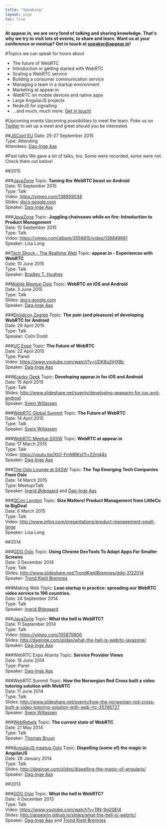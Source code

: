 ```yaml
---
title: "Speaking"
layout: page
toc: true
---
```


**At appear.in, we are very fond of talking and sharing knowledge. That's why we try to visit lots of events, to share and learn. Want us at your conference or meetup? Get in touch at [speaker@appear.in](mailto:speaker@appear.in)!**

#Topics we can speak for hours about

- The future of WebRTC
- Introduction or getting started with WebRTC
- Scaling a WebRTC service
- Building a consumer communication service
- Managing a team in a startup environment
- Marketing at appear.in
- WebRTC on mobile devices and native apps
- Large AngularJS projects
- NodeJS for signalling
- ...and much, much more. [Get in touch!](mailto:speaker@appear.in)

<!--
##Upcoming talks
-->

#Upcoming events
Upcoming possibilities to meet the team. Poke us on [Twitter](https://twitter.com/appear_in) to set up a meet and greet should you be interested.

##[JSConf EU](http://2015.jsconf.eu/)
Date: 25-27 September 2015  
Type: Attending  
Attendees: [Dag-Inge Aas](https://twitter.com/daginge)

#Past talks
We gave a lot of talks, too. Some were recorded, some were not. Check them out below!

##2015

###[JavaZone](http://2015.javazone.no/details.html?talk=1b58cb2c33b9e80f587db53f53d32ffb68caf098c01627f3b104876ffac2d071)
Topic: **Taming the WebRTC beast on Android**  
Date: 10 September 2015  
Type: Talk  
Video: https://vimeo.com/138959038  
Slides: [docs.google.com](http://docs.google.com/presentation/d/11mdPDBVtVqLuCM1MK5AoTyG41fMcCrgIZ0p2kCgTyMY/edit?usp=sharing)  
Speaker: [Dag-Inge Aas](https://twitter.com/daginge)

###[JavaZone](http://2015.javazone.no/details.html?talk=39f48f35f259e6f4df221f145de8cc485613b5698b1c305727bea2245896af95)
Topic: **Juggling chainsaws while on fire: Introduction to Product Management**  
Date: 10 September 2015  
Type: Talk  
Video: https://vimeo.com/album/3556815/video/138849681  
Speaker: Lisa Long

##[Tech Shock - The Realtime Web](http://www.meetup.com/TechShock/events/223009240/)
Topic: **appear.in - Experiences with WebRTC**  
Date: 10 June 2015  
Type: Talk  
Speaker: [Bradley T. Hughes](https://twitter.com/_bradleythughes/)

##[Mobile Meetup Oslo](http://www.meetup.com/Mobile-Meetup-Oslo/events/222155906/)
Topic: **WebRTC on iOS and Android**  
Date: 3 June 2015  
Type: Talk  
Slides: [docs.google.com](https://docs.google.com/presentation/d/1ZRC_WFJK6AE5TO95rEYhlcTa5hxmDV4x1wHTATUNCE0/edit?usp=sharing)  
Speaker: [Dag-Inge Aas](https://twitter.com/daginge)

###[Droidcon Zagreb](http://droidcon.hr/en/sessions/the-pain-and-pleasure-of-developing-webrtc-for-android/)
Topic: **The pain (and pleasure) of developing WebRTC for Android**  
Date: 29 April 2015  
Type: Talk  
Speaker: Colin Dodd 

###[UC Expo](http://www.ucexpo.co.uk/Seminars/Keynote-Theatre/Wednesday-22-April-2015/Panel-The-Future-of-WebRTC)
Topic: **The Future of WebRTC**  
Date: 22 April 2015  
Type: Panel  
Video: https://www.youtube.com/watch?v=UDK8u2jHXBc  
Speaker: [Dag-Inge Aas](https://twitter.com/daginge) 

###[Kranky Geek](https://bloggeek.me/kranky-geek-london-april-2015-summary/)
Topic: **Developing appear.in for iOS and Android**  
Date: 15 April 2015  
Type: Talk  
Slides: http://www.slideshare.net/sventy/developing-appearin-for-ios-and-android  
Speaker: [Svein Willassen](https://twitter.com/sventy) 

###[WebRTC Global Summit](http://webrtc-conference.com/speaker/svein-willassen/)
Topic: **The Future of WebRTC**  
Date: 14 April 2015  
Type: Talk  
Speaker: [Svein Willassen](https://twitter.com/sventy) 

###[WebRTC Meetup SXSW](http://www.meetup.com/WebRTC-Austin/events/221078304/)
Topic: **WebRTC at appear.in**  
Date: 17 March 2015  
Type: Talk  
Video: https://youtu.be/XtO-FmM6KsI?t=22m44s  
Speaker: [Dag-Inge Aas](https://twitter.com/daginge) 

###[The Oslo Lounge at SXSW](http://oslolounge.com/event/march14-norwegian-tech/)
Topic: **The Top Emerging Tech Companies From Oslo**  
Date: 14 March 2015  
Type: Meetup/Talk  
Speaker: [Ingrid Ødegaard](https://twitter.com/ingridod) and [Dag-Inge Aas](https://twitter.com/daginge) 

###[QCon London](http://qconlondon.com/presentation/size-matters-product-management-littleco-bigdeal)
Topic: **Size Matters! Product Management from LittleCo to BigDeal**  
Date: 6 March 2015  
Type: Talk  
Video: http://www.infoq.com/presentations/product-management-small-large  
Speaker: Lisa Long 

##2014

###[GDG Oslo](http://www.meetup.com/GDGOslo/events/213624092/)
Topic: **Using Chrome DevTools To Adapt Apps For Smaller Screens**  
Date: 3 December 2014  
Type: Talk  
Slides: http://www.slideshare.net/TrondKjetilBremnes/gdg-3122014  
Speaker: [Trond Kjetil Bremnes](https://twitter.com/kartoffelmos)

###Making Web
Topic: **Lean startup in practice: spreading our WebRTC video service to 196 countries.**  
Date: 24 September 2014  
Type: Talk   
Speaker: [Ingrid Ødegaard](https://twitter.com/ingridod) 

###[JavaZone](http://2014.javazone.no/presentation.html?id=d28f872b)
Topic: **What the hell is WebRTC?**  
Date: 11 September 2014  
Type: Talk  
Video: https://vimeo.com/105879806  
Slides: http://daginge.com/slides/what-the-hell-is-webrtc-javazone/  
Speaker: [Dag-Inge Aas](https://twitter.com/daginge) 

###WebRTC Expo Atlanta
Topic: **Service Provider Views**  
Date: 18 June 2014  
Type: Panel  
Speaker: [Dag-Inge Aas](https://twitter.com/daginge)

###WebRTC Summit
Topic: **How the Norwegian Red Cross built a video tutoring solution with WebRTC**  
Date: 11 June 2014  
Type: Talk  
Slides: http://www.slideshare.net/sventy/how-the-norwegian-red-cross-built-a-video-tutoring-solution-with-web-rtc-35746727  
Speaker: [Svein Willassen](https://twitter.com/sventy) 

###[WebRebels](http://2014.webrebels.org/schedule.html)
Topic: **The current state of WebRTC**  
Date: 21 May 2014  
Type: Talk  
Speaker: [Thomas Bruun](https://twitter.com/tbruun) 

###[AngularJS meetup Oslo](http://www.meetup.com/AngularJS-Oslo/events/156313432/)
Topic: **Dispelling (some of) the magic in AngularJS**  
Date: 28 January 2014  
Type: Talk  
Slides: http://daginge.com/slides/dispelling-the-magic-of-angularjs/  
Speaker: [Dag-Inge Aas](https://twitter.com/daginge)  

##2013

###[GDG Oslo](http://www.meetup.com/GDGOslo/events/152948632/)
Topic: **What the hell is WebRTC?**  
Date: 4 December 2013  
Type: Talk  
Video: https://www.youtube.com/watch?v=TtN-9g2QEl4  
Slides: http://appearin.github.io/slides/what-the-hell-is-webrtc/  
Speaker: [Dag-Inge Aas](https://twitter.com/daginge) and [Trond Kjetil Bremnes](https://twitter.com/kartoffelmos)
